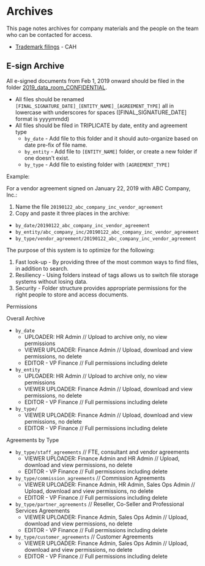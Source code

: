 # Archives 

This page notes archives for company materials and the people on the team who can be contacted for access. 

- [Trademark filings](https://mattermost.app.box.com/folder/50725815435) - CAH

## E-sign Archive 

All e-signed documents from Feb 1, 2019 onward should be filed in the folder [2019_data_room_CONFIDENTIAL](https://docs.google.com/document/d/1sE23XufwhsNt8WFlCmkbuCjZaKbelj9jxqoq9ZTN7Wc/edit). 

- All files should be renamed `[FINAL_SIGNATURE_DATE]_[ENTITY_NAME]_[AGREEMENT_TYPE]` all in lowercase with underscores for spaces ([FINAL_SIGNATURE_DATE] format is yyyymmdd)
- All files should be filed in TRIPLICATE by date, entity and agreement type 
  - `by_date` - Add file to this folder and it should auto-organize based on date pre-fix of file name. 
  - `by_entity` - Add file to `[ENTITY_NAME]` folder, or create a new folder if one doesn't exist. 
  - `by_type` - Add file to existing folder with `[AGREEMENT_TYPE]`

Example: 

For a vendor agreement signed on January 22, 2019 with ABC Company, Inc.: 

1. Name the file `20190122_abc_company_inc_vendor_agreement` 
2. Copy and paste it three places in the archive: 
  - `by_date/20190122_abc_company_inc_vendor_agreement`
  - `by_entity/abc_company_inc/20190122_abc_company_inc_vendor_agreement`
  - `by_type/vendor_agreement/20190122_abc_company_inc_vendor_agreement`

The purpose of this system is to optimize for the following: 

1. Fast look-up - By providing three of the most common ways to find files, in addition to search. 
2. Resiliency - Using folders instead of tags allows us to switch file storage systems without losing data. 
3. Security - Folder structure provides appropriate permissions for the right people to store and access documents. 

Permissions

Overall Archive 

- `by_date`
  - UPLOADER: HR Admin // Upload to archive only, no view permissions  
  - VIEWER UPLOADER: Finance Admin // Upload, download and view permissions, no delete    
  - EDITOR - VP Finance // Full permissions including delete 
- `by_entity`
  - UPLOADER: HR Admin // Upload to archive only, no view permissions  
  - VIEWER UPLOADER: Finance Admin // Upload, download and view permissions, no delete    
  - EDITOR - VP Finance // Full permissions including delete 
- `by_type/`
  - VIEWER UPLOADER: Finance Admin // Upload, download and view permissions, no delete    
  - EDITOR - VP Finance // Full permissions including delete 

Agreements by Type 

- `by_type/staff_agreements` // FTE, consultant and vendor agreements 
  - VIEWER UPLOADER: Finance Admin and HR Admin // Upload, download and view permissions, no delete    
  - EDITOR - VP Finance // Full permissions including delete 
- `by_type/commission_agreements` // Commission Agreements 
  - VIEWER UPLOADER: Finance Admin, HR Admin, Sales Ops Admin // Upload, download and view permissions, no delete    
  - EDITOR - VP Finance // Full permissions including delete 
- `by_type/partner_agreements` // Reseller, Co-Seller and Professional Services Agreements   
  - VIEWER UPLOADER: Finance Admin, Sales Ops Admin // Upload, download and view permissions, no delete    
  - EDITOR - VP Finance // Full permissions including delete 
- `by_type/customer_agreements` // Customer Agreements 
  - VIEWER UPLOADER: Finance Admin, Sales Ops Admin // Upload, download and view permissions, no delete    
  - EDITOR - VP Finance // Full permissions including delete 





